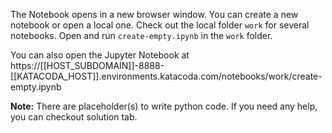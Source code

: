 The Notebook opens in a new browser window. You can create a new notebook or open a local one. Check out the local folder `work` for several notebooks. Open and run `create-empty.ipynb` in the `work` folder.

You can also open the Jupyter Notebook at https://[[HOST_SUBDOMAIN]]-8888-[[KATACODA_HOST]].environments.katacoda.com/notebooks/work/create-empty.ipynb

**Note:**
There are placeholder(s) to write python code. If you need any help, you can checkout solution tab.